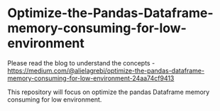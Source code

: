 # Optimize-the-Pandas-Dataframe-memory-consuming-for-low-environment
Please read the blog to understand the concepts -https://medium.com/@alielagrebi/optimize-the-pandas-dataframe-memory-consuming-for-low-environment-24aa74cf9413

This repository will focus on optimize the pandas Dataframe memory consuming for low environment.
